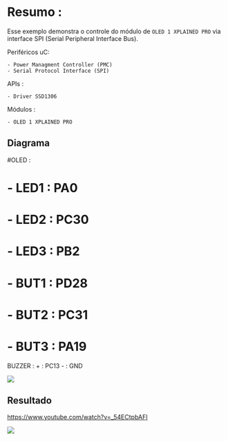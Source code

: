 # Resumo :

Esse exemplo demonstra o controle do módulo de `OLED 1 XPLAINED PRO`  via interface SPI (Serial Peripheral Interface Bus).

Periféricos uC:

    - Power Managment Controller (PMC)
    - Serial Protocol Interface (SPI)
 
APIs :

    - Driver SSD1306
 
Módulos : 

    - OLED 1 XPLAINED PRO

## Diagrama

#OLED :
#    - LED1 : PA0
#    - LED2 : PC30
#    - LED3 : PB2
#    - BUT1 : PD28
#    - BUT2 : PC31
#    - BUT3 : PA19
BUZZER :
    + : PC13
    - : GND
    
![](diagrama.png)

## Resultado

https://www.youtube.com/watch?v=_54ECtpbAFI

![](final.jpeg)
